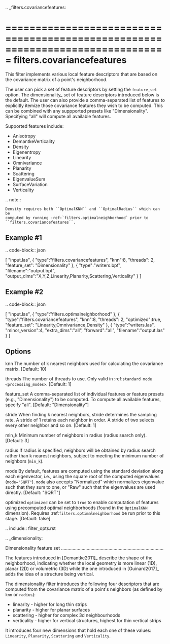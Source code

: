.. _filters.covariancefeatures:

===============================================================================
filters.covariancefeatures
===============================================================================

This filter implements various local feature descriptors that are based on the
covariance matrix of a point's neighborhood.

The user can pick a set of feature descriptors by setting the ``feature_set``
option. The dimensionality_ set of feature descriptors introduced below is the
default. The user can also provide a comma-separated list of features to
explicitly itemize those covariance features they wish to be computed. This can
be combined with any suppported presets like "Dimensionality".  Specifying "all"
will compute all available features.

Supported features include:

* Anisotropy
* DemantkeVerticality
* Density
* Eigenentropy
* Linearity
* Omnivariance
* Planarity
* Scattering
* EigenvalueSum
* SurfaceVariation
* Verticality

.. note::

    Density requires both ``OptimalKNN`` and ``OptimalRadius`` which can be
    computed by running :ref:`filters.optimalneighborhood` prior to
    ``filters.covariancefeatures``.

Example #1
-------------------------------------------------------------------------------

.. code-block:: json

  [
      "input.las",
      {
          "type":"filters.covariancefeatures",
          "knn":8,
          "threads": 2,
          "feature_set": "Dimensionality"
      },
      {
          "type":"writers.bpf",
          "filename":"output.bpf",
          "output_dims":"X,Y,Z,Linearity,Planarity,Scattering,Verticality"
      }
  ]

Example #2
-------------------------------------------------------------------------------

.. code-block:: json

  [
      "input.las",
      {
          "type":"filters.optimalneighborhood"
      },
      {
          "type":"filters.covariancefeatures",
          "knn":8,
          "threads": 2,
          "optimized":true,
          "feature_set": "Linearity,Omnivariance,Density"
      },
      {
          "type":"writers.las",
          "minor_version":4,
          "extra_dims":"all",
          "forward":"all",
          "filename":"output.las"
      }
  ]

Options
-------------------------------------------------------------------------------

knn
  The number of k nearest neighbors used for calculating the covariance matrix.
  [Default: 10]

threads
  The number of threads to use. Only valid in :ref:`standard mode <processing_modes>`. [Default: 1]

feature_set
  A comma-separated list of individual features or feature presets (e.g.,
  "Dimensionality") to be computed. To compute all available features, specify
  "all". [Default: "Dimensionality"]

stride
  When finding k nearest neighbors, stride determines the sampling rate. A
  stride of 1 retains each neighbor in order. A stride of two selects every
  other neighbor and so on. [Default: 1]

min_k
  Minimum number of neighbors in radius (radius search only). [Default: 3]

radius
  If radius is specified, neighbors will be obtained by radius search rather
  than k nearest neighbors, subject to meeting the minimum number of neighbors
  (``min_k``).

mode
  By default, features are computed using the standard deviation along each
  eigenvector, i.e., using the square root of the computed eigenvalues
  (``mode="SQRT"``). ``mode`` also accepts "Normalized" which normalizes
  eigenvalue such that they sum to one, or "Raw" such that the eigenvalues are
  used directly. [Default: "SQRT"]

optimized
  ``optimized`` can be set to ``true`` to enable computation of features using
  precomputed optimal neighborhoods (found in the ``OptimalKNN`` dimension).
  Requires :ref:`filters.optimalneighborhood` be run prior to this stage.
  [Default: false]

.. include:: filter_opts.rst

.. _dimensionality:

Dimensionality feature set
................................................................................

The features introduced in [Demantke2011]_ describe the shape of the
neighborhood, indicating whether the local geometry is more linear (1D), planar
(2D) or volumetric (3D) while the one introduced in [Guinard2017]_ adds the
idea of a structure being vertical.

The dimensionality filter introduces the following four descriptors that are
computed from the covariance matrix of a point's neighbors (as defined by
``knn`` or ``radius``):

* linearity - higher for long thin strips
* planarity - higher for planar surfaces
* scattering - higher for complex 3d neighbourhoods
* verticality - higher for vertical structures, highest for thin vertical strips

It introduces four new dimensions that hold each one of these values:
``Linearity``, ``Planarity``, ``Scattering`` and ``Verticality``.

